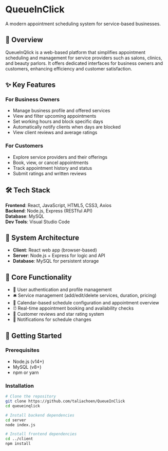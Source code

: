# QueueInClick
A modern appointment scheduling system for service-based businesses.

## 🧭 Overview

QueueInQlick is a web-based platform that simplifies appointment scheduling and management for service providers such as salons, clinics, and beauty parlors. It offers dedicated interfaces for business owners and customers, enhancing efficiency and customer satisfaction.

## ✨ Key Features

### For Business Owners
- Manage business profile and offered services
- View and filter upcoming appointments
- Set working hours and block specific days
- Automatically notify clients when days are blocked
- View client reviews and average ratings

### For Customers
- Explore service providers and their offerings
- Book, view, or cancel appointments
- Track appointment history and status
- Submit ratings and written reviews

## 🛠️ Tech Stack

**Frontend**: React, JavaScript, HTML5, CSS3, Axios  
**Backend**: Node.js, Express (RESTful API)  
**Database**: MySQL  
**Dev Tools**: Visual Studio Code

## 🧩 System Architecture

- **Client**: React web app (browser-based)
- **Server**: Node.js + Express for logic and API
- **Database**: MySQL for persistent storage

## 🔑 Core Functionality

- 🔐 User authentication and profile management  
- 🛎️ Service management (add/edit/delete services, duration, pricing)  
- 📆 Calendar-based schedule configuration and appointment overview  
- ⏰ Real-time appointment booking and availability checks  
- 💬 Customer reviews and star rating system  
- 🔔 Notifications for schedule changes

## 🚀 Getting Started

### Prerequisites
- Node.js (v14+)
- MySQL (v8+)
- npm or yarn

### Installation

```bash
# Clone the repository
git clone https://github.com/taliachoen/QueueInClick
cd queueinqlick

# Install backend dependencies
cd server
node index.js

# Install frontend dependencies
cd ../client
npm install


